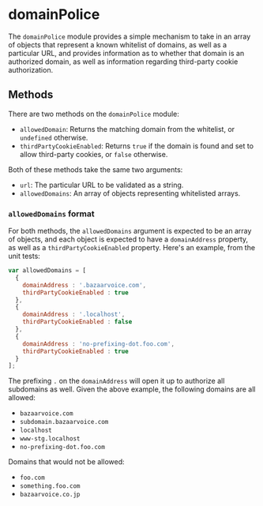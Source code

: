 # domainPolice

The `domainPolice` module provides a simple mechanism to take in an array of objects that represent a known whitelist of domains, as well as a particular URL, and provides information as to whether that domain is an authorized domain, as well as information regarding third-party cookie authorization.

## Methods

There are two methods on the `domainPolice` module:

 - `allowedDomain`: Returns the matching domain from the whitelist, or `undefined` otherwise.
 - `thirdPartyCookieEnabled`: Returns `true` if the domain is found and set to allow third-party cookies, or `false` otherwise.

Both of these methods take the same two arguments:

 - `url`: The particular URL to be validated as a string.
 - `allowedDomains`: An array of objects representing whitelisted arrays.

### `allowedDomains` format

For both methods, the `allowedDomains` argument is expected to be an array of objects, and each object is expected to have a `domainAddress` property, as well as a `thirdPartyCookieEnabled` property. Here's an example, from the unit tests:

```javascript
var allowedDomains = [
  {
    domainAddress : '.bazaarvoice.com',
    thirdPartyCookieEnabled : true
  },
  {
    domainAddress : '.localhost',
    thirdPartyCookieEnabled : false
  },
  {
    domainAddress : 'no-prefixing-dot.foo.com',
    thirdPartyCookieEnabled : true
  }
];
```

The prefixing `.` on the `domainAddress` will open it up to authorize all subdomains as well. Given the above example, the following domains are all allowed:

- `bazaarvoice.com`
- `subdomain.bazaarvoice.com`
- `localhost`
- `www-stg.localhost`
- `no-prefixing-dot.foo.com`

Domains that would not be allowed:

- `foo.com`
- `something.foo.com`
- `bazaarvoice.co.jp`
